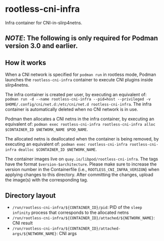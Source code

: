 # rootless-cni-infra

Infra container for CNI-in-slirp4netns.

## *NOTE*: The following is only required for Podman version 3.0 and earlier.

## How it works

When a CNI network is specified for `podman run` in rootless mode, Podman launches the `rootless-cni-infra` container to execute CNI plugins inside slirp4netns.

The infra container is created per user, by executing an equivalent of:
`podman run -d --name rootless-cni-infra --pid=host --privileged -v $HOME/.config/cni/net.d:/etc/cni/net.d rootless-cni-infra`.
The infra container is automatically deleted when no CNI network is in use.

Podman then allocates a CNI netns in the infra container, by executing an equivalent of:
`podman exec rootless-cni-infra rootless-cni-infra alloc $CONTAINER_ID $NETWORK_NAME $POD_NAME`.

The allocated netns is deallocated when the container is being removed, by executing an equivalent of:
`podman exec rootless-cni-infra rootless-cni-infra dealloc $CONTAINER_ID $NETWORK_NAME`.

The container images live on `quay.io/libpod/rootless-cni-infra`.  The tags have the format `$version-$architecture`.  Please make sure to increase the version number in the Containerfile (i.e., `ROOTLESS_CNI_INFRA_VERSION`) when applying changes to this directory.  After committing the changes, upload the image(s) with the corresponding tag.

## Directory layout

* `/run/rootless-cni-infra/${CONTAINER_ID}/pid`: PID of the `sleep infinity` process that corresponds to the allocated netns
* `/run/rootless-cni-infra/${CONTAINER_ID}/attached/${NETWORK_NAME}`: CNI result
* `/run/rootless-cni-infra/${CONTAINER_ID}/attached-args/${NETWORK_NAME}`: CNI args
